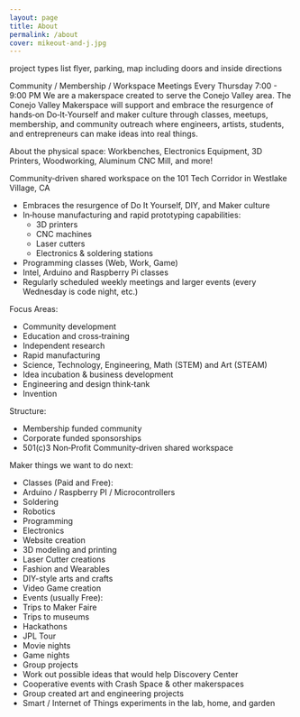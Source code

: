 ```yaml
---
layout: page
title: About
permalink: /about
cover: mikeout-and-j.jpg
---
```


project types list
flyer, parking, map including doors and inside directions

Community / Membership / Workspace
Meetings Every Thursday 7:00 - 9:00 PM
We are a makerspace created to serve the Conejo Valley area. The Conejo Valley Makerspace will support and embrace the resurgence of hands‐on Do‐It‐Yourself and maker culture through classes, meetups, membership, and community outreach where engineers, artists, students, and entrepreneurs can make ideas into real things.

About the physical space: Workbenches, Electronics Equipment, 3D Printers, Woodworking, Aluminum CNC Mill, and more!

Community‐driven shared workspace on the 101 Tech Corridor in Westlake Village, CA

- Embraces the resurgence of Do It Yourself, DIY, and Maker culture
- In‐house manufacturing and rapid prototyping capabilities:
    - 3D printers
    - CNC machines
    - Laser cutters
    - Electronics & soldering stations
- Programming classes (Web, Work, Game)
- Intel, Arduino and Raspberry Pi classes
- Regularly scheduled weekly meetings and larger events (every Wednesday is code night, etc.)

Focus Areas:

- Community development
- Education and cross‐training
- Independent research
- Rapid manufacturing
- Science, Technology, Engineering, Math (STEM) and Art (STEAM)
- Idea incubation & business development
- Engineering and design think‐tank
- Invention

Structure:

- Membership funded community
- Corporate funded sponsorships
- 501(c)3 Non‐Profit Community‐driven shared workspace






Maker things we want to do next:

* Classes (Paid and Free):
*  Arduino / Raspberry PI / Microcontrollers
* Soldering
* Robotics
* Programming
* Electronics
* Website creation
* 3D modeling and printing
* Laser Cutter creations
* Fashion and Wearables
* DIY-style arts and crafts
* Video Game creation
* Events (usually Free):
* Trips to Maker Faire
* Trips to museums
* Hackathons
* JPL Tour
* Movie nights
* Game nights
* Group projects
* Work out possible ideas that would help Discovery Center
* Cooperative events with Crash Space & other makerspaces
* Group created art and engineering projects
* Smart / Internet of Things experiments in the lab, home, and garden
